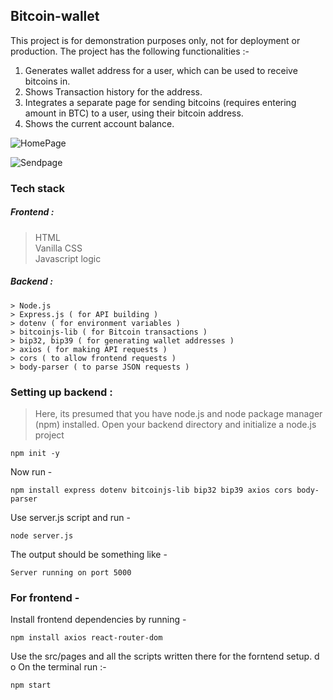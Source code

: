 ## Bitcoin-wallet
This project is for demonstration purposes only, not for deployment or production. The project has the following functionalities :- 
1. Generates wallet address for a user, which can be used to receive bitcoins in.
2. Shows Transaction history for the address. 
3. Integrates a separate page for sending bitcoins (requires entering amount in BTC) to a user, using their bitcoin address. 
4. Shows the current account balance. 

![HomePage](https://github.com/user-attachments/assets/c83f3017-c439-443e-a419-c281fb1b4789)



![Sendpage](https://github.com/user-attachments/assets/4c25360c-0742-4e70-8ce2-dbf82dc8d300)

### Tech stack 

##### Frontend : 

> HTML \
> Vanilla CSS\
> Javascript logic

##### Backend : 
```
> Node.js 
> Express.js ( for API building ) 
> dotenv ( for environment variables )
> bitcoinjs-lib ( for Bitcoin transactions ) 
> bip32, bip39 ( for generating wallet addresses ) 
> axios ( for making API requests ) 
> cors ( to allow frontend requests ) 
> body-parser ( to parse JSON requests )
```


### Setting up backend : 

> Here, its presumed that you have node.js and node package manager (npm) installed. 
Open your backend directory and initialize a node.js project 
```
npm init -y
```

Now run - 
```
npm install express dotenv bitcoinjs-lib bip32 bip39 axios cors body-parser
```
Use server.js script and run - 

```
node server.js 
```

The output should be something like - 
```
Server running on port 5000
```
### For frontend - 

Install frontend dependencies by running - 

```
npm install axios react-router-dom
```

Use the src/pages and all the scripts written there for the forntend setup. d o
On the terminal run :- 

```
npm start 
```


























































